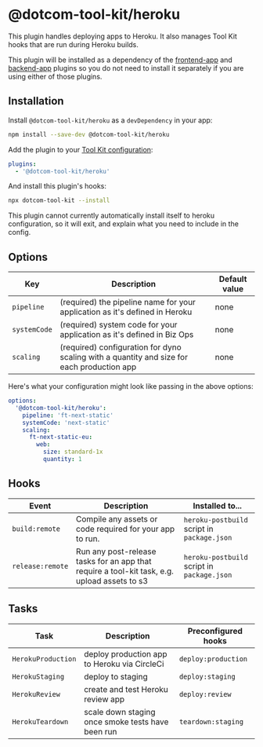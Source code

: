 # @dotcom-tool-kit/heroku

This plugin handles deploying apps to Heroku. It also manages Tool Kit hooks that are run during Heroku builds.

This plugin will be installed as a dependency of the [frontend-app](https://github.com/Financial-Times/dotcom-tool-kit/tree/main/plugins/frontend-app) and [backend-app](https://github.com/Financial-Times/dotcom-tool-kit/tree/main/plugins/backend-app) plugins so you do not need to install it separately if you are using either of those plugins.

## Installation

Install `@dotcom-tool-kit/heroku` as a `devDependency` in your app:

```sh
npm install --save-dev @dotcom-tool-kit/heroku
```

Add the plugin to your [Tool Kit configuration](https://github.com/financial-times/dotcom-tool-kit/blob/main/readme.md#configuration):

```yaml
plugins:
  - '@dotcom-tool-kit/heroku'
```

And install this plugin's hooks:

```sh
npx dotcom-tool-kit --install
```

This plugin cannot currently automatically install itself to heroku configuration, so it will exit, and explain what you need to include in the config.

## Options

| Key | Description | Default value |
|-|-|-|
| `pipeline` | (required) the pipeline name for your application as it's defined in Heroku | none |
| `systemCode` | (required) system code for your application as it's defined in Biz Ops | none |
| `scaling` | (required) configuration for dyno scaling with a quantity and size for each production app | none |

Here's what your configuration might look like passing in the above options:

```yml
options:
  '@dotcom-tool-kit/heroku':
    pipeline: 'ft-next-static'
    systemCode: 'next-static'
    scaling:
      ft-next-static-eu:
        web:
          size: standard-1x
          quantity: 1
```

## Hooks

| Event | Description | Installed to... |
|-|-|-|
| `build:remote` | Compile any assets or code required for your app to run. | `heroku-postbuild` script in `package.json` |
| `release:remote` | Run any post-release tasks for an app that require a tool-kit task, e.g. upload assets to s3 | `heroku-postbuild` script in `package.json` |

## Tasks

| Task | Description | Preconfigured hooks |
|-|-|-|
| `HerokuProduction` | deploy production app to Heroku via CircleCi | `deploy:production` |
| `HerokuStaging` | deploy to staging | `deploy:staging` |
| `HerokuReview` | create and test Heroku review app | `deploy:review` |
| `HerokuTeardown` | scale down staging once smoke tests have been run | `teardown:staging` |

